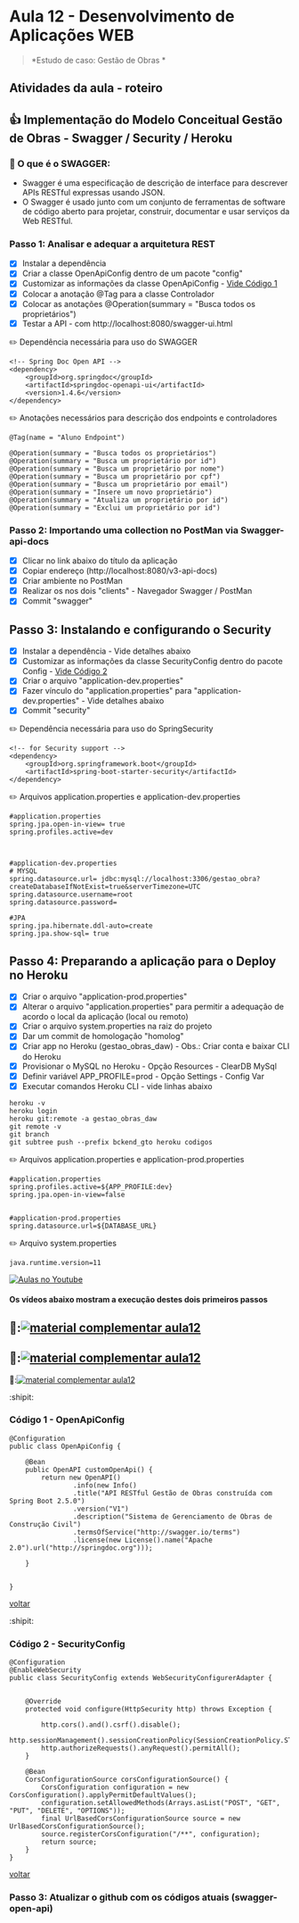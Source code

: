 # Aula 12 - Desenvolvimento de Aplicações WEB

> 
> 
>  *Estudo de caso: Gestão de Obras *


## Atividades da aula - roteiro

## :+1: Implementação do Modelo Conceitual Gestão de Obras - Swagger / Security / Heroku

### 📖 O que é o SWAGGER: 
- Swagger é uma especificação de descrição de interface para descrever APIs RESTful expressas usando JSON. 
- O Swagger é usado junto com um conjunto de ferramentas de software de código aberto para projetar, construir, documentar e usar serviços da Web RESTful.

### Passo 1: Analisar e adequar a arquitetura REST
- [x] Instalar a dependência
- [x] Criar a classe OpenApiConfig dentro de um pacote "config"
- [x] Customizar as informações da classe OpenApiConfig - [Vide Código 1](#código-1---openapiconfig)
- [x] Colocar a anotação @Tag para a classe Controlador
- [x] Colocar as anotações @Operation(summary = "Busca todos os proprietários")
- [x] Testar a API - com http://localhost:8080/swagger-ui.html

✏️ Dependência necessária para uso do SWAGGER
```
<!-- Spring Doc Open API -->
<dependency>
	<groupId>org.springdoc</groupId>
	<artifactId>springdoc-openapi-ui</artifactId>
	<version>1.4.6</version>
</dependency>

```

✏️ Anotações necessários para descrição dos endpoints e controladores
```
@Tag(name = "Aluno Endpoint") 

@Operation(summary = "Busca todos os proprietários")
@Operation(summary = "Busca um proprietário por id")
@Operation(summary = "Busca um proprietário por nome")
@Operation(summary = "Busca um proprietário por cpf")
@Operation(summary = "Busca um proprietário por email")
@Operation(summary = "Insere um novo proprietário")
@Operation(summary = "Atualiza um proprietário por id")
@Operation(summary = "Exclui um proprietário por id")
```

### Passo 2: Importando uma collection no PostMan via Swagger-api-docs
  
- [x] Clicar no link abaixo do título da aplicação
- [x] Copiar endereço (http://localhost:8080/v3-api-docs)
- [x] Criar ambiente no PostMan
- [x] Realizar os nos dois "clients" - Navegador Swagger / PostMan
- [x] Commit "swagger"

## Passo 3: Instalando e configurando o Security
  
- [x] Instalar a dependência - Vide detalhes abaixo
- [x] Customizar as informações da classe SecurityConfig dentro do pacote Config - [Vide Código 2](#código-2---securityconfig)
- [x] Criar o arquivo "application-dev.properties"
- [x] Fazer vínculo do "application.properties" para "application-dev.properties" - Vide detalhes abaixo
- [x] Commit "security"

✏️ Dependência necessária para uso do SpringSecurity
```
<!-- for Security support -->
<dependency>
	<groupId>org.springframework.boot</groupId>
	<artifactId>spring-boot-starter-security</artifactId>
</dependency>

```

✏️ Arquivos application.properties e application-dev.properties
```
#application.properties
spring.jpa.open-in-view= true
spring.profiles.active=dev



#application-dev.properties
# MYSQL
spring.datasource.url= jdbc:mysql://localhost:3306/gestao_obra?createDatabaseIfNotExist=true&serverTimezone=UTC
spring.datasource.username=root
spring.datasource.password=

#JPA
spring.jpa.hibernate.ddl-auto=create
spring.jpa.show-sql= true
```
## Passo 4: Preparando a aplicação para o Deploy no Heroku
  
- [x] Criar o arquivo "application-prod.properties"
- [x] Alterar o arquivo "application.properties" para permitir a adequação de acordo o local da aplicação (local ou remoto)
- [x] Criar o arquivo system.properties na raiz do projeto
- [x] Dar um commit de homologação "homolog"
- [x] Criar app no Heroku (gestao_obras_daw) - Obs.: Criar conta e baixar CLI do Heroku
- [x] Provisionar o MySQL no Heroku - Opção Resources - ClearDB MySql
- [x] Definir variável APP_PROFILE=prod - Opção Settings - Config Var
- [x] Executar comandos Heroku CLI - vide linhas abaixo

```
heroku -v
heroku login
heroku git:remote -a gestao_obras_daw
git remote -v
git branch
git subtree push --prefix bckend_gto heroku codigos
```


✏️ Arquivos application.properties e application-prod.properties
```
#application.properties
spring.profiles.active=${APP_PROFILE:dev}
spring.jpa.open-in-view=false


#application-prod.properties
spring.datasource.url=${DATABASE_URL}
```

✏️ Arquivo system.properties
```
java.runtime.version=11

```


[![Aulas no Youtube](https://github.com/marcoswagner-commits/gestao_obras_aula_daw/blob/cb3e2ea9547f9ddc831277f07919c3e78451eb92/yt-icon.png)](https://www.youtube.com/channel/UCfO-aJxKLqau0TnL0AfNAvA)
####  Os vídeos abaixo mostram a execução destes dois primeiros passos

🥇:[![material complementar aula12](https://github.com/marcoswagner-commits/gestao_obras_aula_daw/blob/de83dfe17ef227404bf91b9dae5666f2ca8ae59a/Capa_aula10.png)](https://www.youtube.com/watch?v=EUlpkjfK4yo)
-
🥈:[![material complementar aula12](https://github.com/marcoswagner-commits/gestao_obras_aula_daw/blob/de83dfe17ef227404bf91b9dae5666f2ca8ae59a/Capa_aula10.png)](https://www.youtube.com/watch?v=rh_-R9-H_2M)
-
🥉:[![material complementar aula12](https://github.com/marcoswagner-commits/gestao_obras_aula_daw/blob/de83dfe17ef227404bf91b9dae5666f2ca8ae59a/Capa_aula10.png)](https://www.youtube.com/watch?v=j6_zfqsSkDo)


:shipit: 
### Código 1 - OpenApiConfig
```
@Configuration
public class OpenApiConfig {

	@Bean
	public OpenAPI customOpenApi() {
		return new OpenAPI()
				.info(new Info()
				.title("API RESTful Gestão de Obras construída com Spring Boot 2.5.0")
				.version("V1")
				.description("Sistema de Gerenciamento de Obras de Construção Civil")
				.termsOfService("http://swagger.io/terms")
				.license(new License().name("Apache 2.0").url("http://springdoc.org")));
			
	}

	
}

```
[voltar](#passo-1-analisar-e-adequar-a-arquitetura-rest)


:shipit: 
### Código 2 - SecurityConfig
```
@Configuration
@EnableWebSecurity
public class SecurityConfig extends WebSecurityConfigurerAdapter {

	
	@Override
	protected void configure(HttpSecurity http) throws Exception {
			
		http.cors().and().csrf().disable();
		http.sessionManagement().sessionCreationPolicy(SessionCreationPolicy.STATELESS);
		http.authorizeRequests().anyRequest().permitAll();
	}

	@Bean
	CorsConfigurationSource corsConfigurationSource() {
		CorsConfiguration configuration = new CorsConfiguration().applyPermitDefaultValues();
		configuration.setAllowedMethods(Arrays.asList("POST", "GET", "PUT", "DELETE", "OPTIONS"));
		final UrlBasedCorsConfigurationSource source = new UrlBasedCorsConfigurationSource();
		source.registerCorsConfiguration("/**", configuration);
		return source;
	}
}
```
[voltar](#passo-3-instalando-e-configurando-o-security)


### Passo 3: Atualizar o github com os códigos atuais (swagger-open-api)
